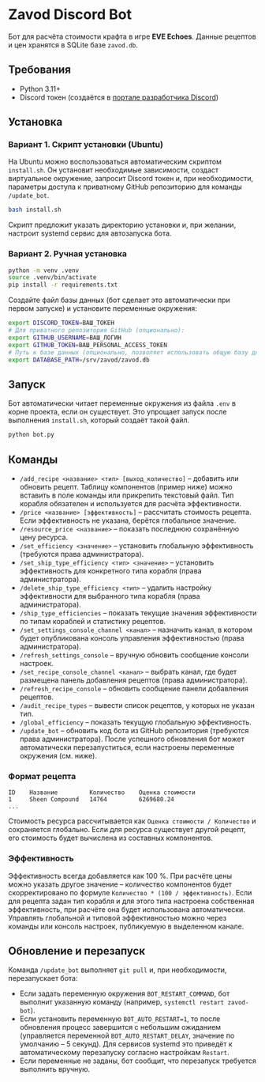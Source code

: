 # Zavod Discord Bot

Бот для расчёта стоимости крафта в игре **EVE Echoes**. Данные рецептов и цен
хранятся в SQLite базе `zavod.db`.

## Требования

- Python 3.11+
- Discord токен (создаётся в [портале разработчика Discord](https://discord.com/developers/applications))

## Установка

### Вариант 1. Скрипт установки (Ubuntu)

На Ubuntu можно воспользоваться автоматическим скриптом `install.sh`. Он установит
необходимые зависимости, создаст виртуальное окружение, запросит Discord токен и,
при необходимости, параметры доступа к приватному GitHub репозиторию для команды
`/update_bot`.

```bash
bash install.sh
```

Скрипт предложит указать директорию установки и, при желании, настроит systemd
сервис для автозапуска бота.

### Вариант 2. Ручная установка

```bash
python -m venv .venv
source .venv/bin/activate
pip install -r requirements.txt
```

Создайте файл базы данных (бот сделает это автоматически при первом запуске)
и установите переменные окружения:

```bash
export DISCORD_TOKEN=ВАШ_ТОКЕН
# Для приватного репозитория GitHub (опционально):
export GITHUB_USERNAME=ВАШ_ЛОГИН
export GITHUB_TOKEN=ВАШ_PERSONAL_ACCESS_TOKEN
# Путь к базе данных (опционально, позволяет использовать общую базу для нескольких серверов)
export DATABASE_PATH=/srv/zavod/zavod.db
```

## Запуск

Бот автоматически читает переменные окружения из файла `.env` в корне проекта,
если он существует. Это упрощает запуск после выполнения `install.sh`, который
создаёт такой файл.

```bash
python bot.py
```

## Команды

- `/add_recipe <название> <тип> [выход_количество]` – добавить или обновить рецепт.
  Таблицу компонентов (пример ниже) можно вставить в поле команды или прикрепить
  текстовый файл. Тип корабля обязателен и используется для расчёта эффективности.
- `/price <название> [эффективность]` – рассчитать стоимость рецепта. Если
  эффективность не указана, берётся глобальное значение.
- `/resource_price <название>` – показать последнюю сохранённую цену ресурса.
- `/set_efficiency <значение>` – установить глобальную эффективность (требуются
  права администратора).
- `/set_ship_type_efficiency <тип> <значение>` – установить эффективность для
  конкретного типа корабля (права администратора).
- `/delete_ship_type_efficiency <тип>` – удалить настройку эффективности для
  выбранного типа корабля (права администратора).
- `/ship_type_efficiencies` – показать текущие значения эффективности по типам
  кораблей и статистику рецептов.
- `/set_settings_console_channel <канал>` – назначить канал, в котором будет
  опубликована консоль управления эффективностью (права администратора).
- `/refresh_settings_console` – вручную обновить сообщение консоли настроек.
- `/set_recipe_console_channel <канал>` – выбрать канал, где будет размещена панель
  добавления рецептов (права администратора).
- `/refresh_recipe_console` – обновить сообщение панели добавления рецептов.
- `/audit_recipe_types` – вывести список рецептов, у которых не указан тип.
- `/global_efficiency` – показать текущую глобальную эффективность.
- `/update_bot` – обновить код бота из GitHub репозитория (требуются права
  администратора). После успешного обновления бот может автоматически
  перезапуститься, если настроены переменные окружения (см. ниже).

### Формат рецепта

```
ID    Название         Количество    Оценка стоимости
1     Sheen Compound   14764         6269680.24
...
```

Стоимость ресурса рассчитывается как `Оценка стоимости / Количество` и
сохраняется глобально. Если для ресурса существует другой рецепт, его стоимость
будет вычислена из составных компонентов.

### Эффективность

Эффективность всегда добавляется как 100 %. При расчёте цены можно указать
другое значение – количество компонентов будет скорректировано по формуле
`Количество * (100 / эффективность)`. Если для рецепта задан тип корабля и
для этого типа настроена собственная эффективность, при расчёте она будет
использована автоматически. Управлять глобальной и типовой эффективностью можно
через команды или консоль настроек, публикуемую в выделенном канале.

## Обновление и перезапуск

Команда `/update_bot` выполняет `git pull` и, при необходимости, перезапускает
бота:

- Если задать переменную окружения `BOT_RESTART_COMMAND`, бот выполнит указанную
  команду (например, `systemctl restart zavod-bot`).
- Если установить переменную `BOT_AUTO_RESTART=1`, то после обновления процесс
  завершится с небольшим ожиданием (управляется переменной
  `BOT_AUTO_RESTART_DELAY`, значение по умолчанию – 5 секунд). Для сервисов
  systemd это приведёт к автоматическому перезапуску согласно настройкам
  `Restart`.
- Если переменные не заданы, бот сообщит, что перезапуск требуется выполнить
  вручную.
